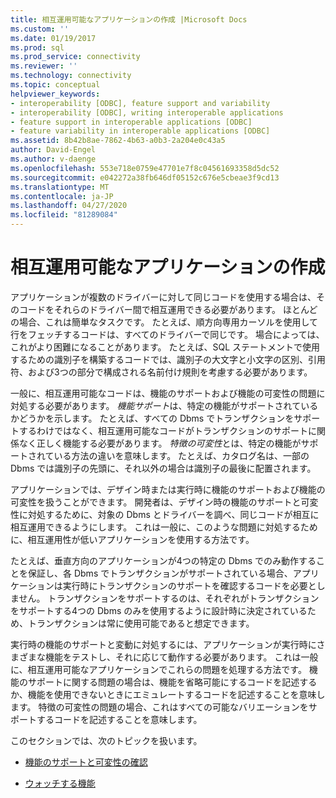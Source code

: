 ```yaml
---
title: 相互運用可能なアプリケーションの作成 |Microsoft Docs
ms.custom: ''
ms.date: 01/19/2017
ms.prod: sql
ms.prod_service: connectivity
ms.reviewer: ''
ms.technology: connectivity
ms.topic: conceptual
helpviewer_keywords:
- interoperability [ODBC], feature support and variability
- interoperability [ODBC], writing interoperable applications
- feature support in interoperable applications [ODBC]
- feature variability in interoperable applications [ODBC]
ms.assetid: 8b42b8ae-7862-4b63-a0b3-2a204e0c43a5
author: David-Engel
ms.author: v-daenge
ms.openlocfilehash: 553e718e0759e47701e7f8c04561693358d5dc52
ms.sourcegitcommit: e042272a38fb646df05152c676e5cbeae3f9cd13
ms.translationtype: MT
ms.contentlocale: ja-JP
ms.lasthandoff: 04/27/2020
ms.locfileid: "81289084"
---
```

# <a name="writing-an-interoperable-application"></a>相互運用可能なアプリケーションの作成
アプリケーションが複数のドライバーに対して同じコードを使用する場合は、そのコードをそれらのドライバー間で相互運用できる必要があります。 ほとんどの場合、これは簡単なタスクです。 たとえば、順方向専用カーソルを使用して行をフェッチするコードは、すべてのドライバーで同じです。 場合によっては、これがより困難になることがあります。 たとえば、SQL ステートメントで使用するための識別子を構築するコードでは、識別子の大文字と小文字の区別、引用符、および3つの部分で構成される名前付け規則を考慮する必要があります。  
  
 一般に、相互運用可能なコードは、機能のサポートおよび機能の可変性の問題に対処する必要があります。 *機能サポート*は、特定の機能がサポートされているかどうかを示します。 たとえば、すべての Dbms でトランザクションをサポートするわけではなく、相互運用可能なコードがトランザクションのサポートに関係なく正しく機能する必要があります。 *特徴の可変性*とは、特定の機能がサポートされている方法の違いを意味します。 たとえば、カタログ名は、一部の Dbms では識別子の先頭に、それ以外の場合は識別子の最後に配置されます。  
  
 アプリケーションでは、デザイン時または実行時に機能のサポートおよび機能の可変性を扱うことができます。 開発者は、デザイン時の機能のサポートと可変性に対処するために、対象の Dbms とドライバーを調べ、同じコードが相互に相互運用できるようにします。 これは一般に、このような問題に対処するために、相互運用性が低いアプリケーションを使用する方法です。  
  
 たとえば、垂直方向のアプリケーションが4つの特定の Dbms でのみ動作することを保証し、各 Dbms でトランザクションがサポートされている場合、アプリケーションは実行時にトランザクションのサポートを確認するコードを必要としません。 トランザクションをサポートするのは、それぞれがトランザクションをサポートする4つの Dbms のみを使用するように設計時に決定されているため、トランザクションは常に使用可能であると想定できます。  
  
 実行時の機能のサポートと変動に対処するには、アプリケーションが実行時にさまざまな機能をテストし、それに応じて動作する必要があります。 これは一般に、相互運用可能なアプリケーションでこれらの問題を処理する方法です。 機能のサポートに関する問題の場合は、機能を省略可能にするコードを記述するか、機能を使用できないときにエミュレートするコードを記述することを意味します。 特徴の可変性の問題の場合、これはすべての可能なバリエーションをサポートするコードを記述することを意味します。  
  
 このセクションでは、次のトピックを扱います。  
  
-   [機能のサポートと可変性の確認](../../../odbc/reference/develop-app/checking-feature-support-and-variability.md)  
  
-   [ウォッチする機能](../../../odbc/reference/develop-app/features-to-watch-for.md)
